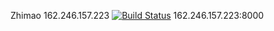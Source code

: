 Zhimao
162.246.157.223
[![Build Status](https://travis-ci.com/cmput401-fall2018/web-app-ci-cd-with-travis-ci-ZhimaoLin.svg?branch=master)](https://travis-ci.com/cmput401-fall2018/web-app-ci-cd-with-travis-ci-ZhimaoLin)
162.246.157.223:8000
